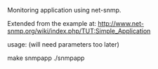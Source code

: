 Monitoring application using net-snmp.

Extended from the example at:
http://www.net-snmp.org/wiki/index.php/TUT:Simple_Application

usage: (will need parameters too later)

make snmpapp
./snmpapp
